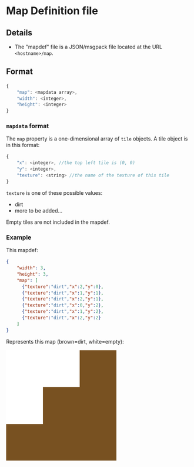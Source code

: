 # Map Definition file

## Details
- The "mapdef" file is a JSON/msgpack file located at the URL `<hostname>/map`.

## Format
```JavaScript
{
	"map": <mapdata array>,
	"width": <integer>,
	"height": <integer>
}
```

### `mapdata` format
The `map` property is a one-dimensional array of `tile` objects. A tile object is in this format:
```JavaScript
{
	"x": <integer>, //the top left tile is (0, 0)
	"y": <integer>,
	"texture": <string> //the name of the texture of this tile
}
```

`texture` is one of these possible values:

- dirt
- more to be added...

Empty tiles are not included in the mapdef.

### Example
This mapdef:
```JSON
{
	"width": 3,
	"height": 3,
	"map": [
	  {"texture":"dirt","x":2,"y":0},
	  {"texture":"dirt","x":1,"y":1},
	  {"texture":"dirt","x":2,"y":1},
	  {"texture":"dirt","x":0,"y":2},
	  {"texture":"dirt","x":1,"y":2},
	  {"texture":"dirt","x":2,"y":2}
	]
}
```

Represents this map (brown=dirt, white=empty):

![example map image](exampleMap.png)
